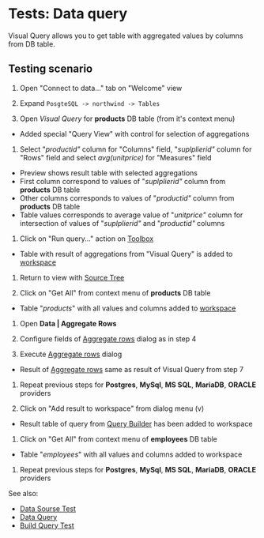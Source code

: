 <!-- TITLE: Tests: Build Query -->
<!-- SUBTITLE: -->

# Tests: Data query

Visual Query allows you to get table with aggregated values by columns from DB table.

## Testing scenario

1. Open "Connect to data..." tab on "Welcome" view

1. Expand ```PosgteSQL -> northwind -> Tables```

1. Open *Visual Query* for **products** DB table (from it's context menu)

* Added special "Query View" with control for selection of aggregations

1. Select "*productid"* column for "Columns" field, "*suplplierid"* column for "Rows" field and select *avg(unitprice)*
   for "Measures" field

* Preview shows result table with selected aggregations
* First column correspond to values of "*suplplierid"* column from **products** DB table
* Other columns corresponds to values of "*productid"* column from **products** DB table
* Table values corresponds to average value of "*unitprice"* column for intersection of values of "*suplplierid"*
  and "*productid"* columns

1. Click on "Run query..." action on [Toolbox](../../datagrok/navigation.md#toolbox)

* Table with result of aggregations from "Visual Query" is added to [workspace](../../datagrok/workspace.md)

1. Return to view with [Source Tree](../../access/data-source.md)

1. Click on "Get All" from context menu of **products** DB table

* Table "*products*" with all values and columns added to [workspace](../../datagrok/workspace.md)

1. Open **Data | Aggregate Rows**

1. Configure fields of [Aggregate rows](../../transform/aggregate-rows.md) dialog as in step 4

1. Execute [Aggregate rows](../../transform/aggregate-rows.md) dialog

* Result of [Aggregate rows](../../transform/aggregate-rows.md) same as result of Visual Query from step 7

1. Repeat previous steps for **Postgres**, **MySql**, **MS SQL**, **MariaDB**, **ORACLE**
   providers

1. Click on "Add result to workspace" from dialog menu (v)

* Result table of query from [Query Builder](../../access/query-builder.md) has been added to workspace

1. Click on "Get All" from context menu of **employees** DB table

* Table "*employees*" with all values and columns added to workspace

1. Repeat previous steps for **Postgres**, **MySql**, **MS SQL**, **MariaDB**, **ORACLE**
   providers

See also:

* [Data Sourse Test](../../access/data-source-test.md)
* [Data Query](../../access/data-query.md)
* [Build Query Test](../tests/build-query-test.md)
